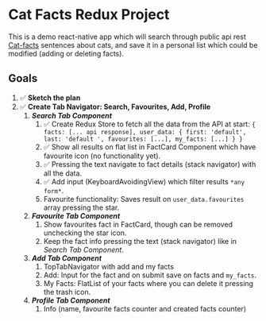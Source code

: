 # Cat Facts Redux Project

This is a demo react-native app which will search through public api rest [Cat-facts](https://alexwohlbruck.github.io/cat-facts/docs/)
sentences about cats, and save it in a personal list which could be modified (adding or deleting facts).

## Goals

1. ✅ **Sketch the plan**
2. ✅ **Create Tab Navigator: Search, Favourites, Add, Profile**
   1. **_Search Tab Component_**
      1. ✅ Create Redux Store to fetch all the data from the API at start:
         `{ facts: [... api response], user_data: { first: 'default', last: 'default ', favourites: [...], my_facts: [...] } }`
      2. ✅ Show all results on flat list in FactCard Component which have favourite icon (no functionality yet).
      3. ✅ Pressing the text navigate to fact details (stack navigator) with all the data.
      4. ✅ Add input (KeyboardAvoidingView) which filter results `*any form*`.
      5. Favourite functionality: Saves result on `user_data.favourites` array pressing the star.
   2. **_Favourite Tab Component_**
      1. Show favourites fact in FactCard, though can be removed unchecking the star icon.
      2. Keep the fact info pressing the text (stack navigator) like in _Search Tab Component_.
   3. **_Add Tab Component_**
      1. TopTabNavigator with add and my facts
      2. Add: Input for the fact and on submit save on facts and `my_facts`.
      3. My Facts: FlatList of your facts where you can delete it pressing the trash icon.
   4. **_Profile Tab Component_**
      1. Info (name, favourite facts counter and created facts counter)
